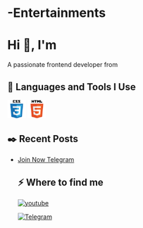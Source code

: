 # -Entertainments

<h1>Hi 👋, I'm </h1>
<p>A passionate frontend developer from </p>
<h2>🚀 Languages and Tools I Use</h2>
<p><a target="_blank" href="https://raw.githubusercontent.com/devicons/devicon/master/icons/css3/css3-original-wordmark.svg" style="display: inline-block;"><img src="https://raw.githubusercontent.com/devicons/devicon/master/icons/css3/css3-original-wordmark.svg" alt="css3" width="42" height="42" /></a>
<a target="_blank" href="https://raw.githubusercontent.com/devicons/devicon/master/icons/html5/html5-original-wordmark.svg" style="display: inline-block;"><img src="https://raw.githubusercontent.com/devicons/devicon/master/icons/html5/html5-original-wordmark.svg" alt="html5" width="42" height="42" /></a></p>
<h2>✒️ Recent Posts</h2>
<ul>
<li><a target="_blank" href="https://t.me/+lWihqmrhI0QwNzU1">Join Now Telegram </a></li>
<h2>⚡️ Where to find me</h2>
<p><a target="_blank" href="https://www.youtube.com/https://www.youtube.com/@MD_FiX" style="display: inline-block;"><img src="https://img.shields.io/badge/youtube-logo?style=for-the-badge&logo=youtube&logoColor=white&color=%23cc0000" alt="youtube" /></a></p>


<p><a target="_blank" href="https://t.me/+OWwkOZoy0u45Yjll" style="display: inline-block;"><img src="https://github.com/user-attachments/assets/b21349c8-3c7b-448c-af89-6203f8ab32ca" alt="Telegram" /</a></p>
 
